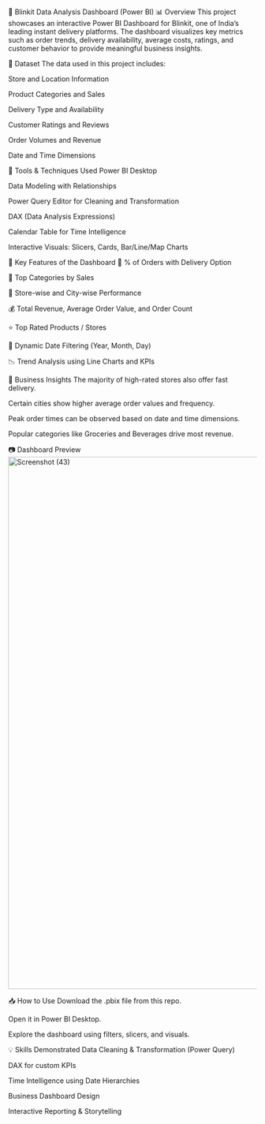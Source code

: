 🚚 Blinkit Data Analysis Dashboard (Power BI)
📊 Overview
This project showcases an interactive Power BI Dashboard for Blinkit, one of India’s leading instant delivery platforms. The dashboard visualizes key metrics such as order trends, delivery availability, average costs, ratings, and customer behavior to provide meaningful business insights.

📁 Dataset
The data used in this project includes:

Store and Location Information

Product Categories and Sales

Delivery Type and Availability

Customer Ratings and Reviews

Order Volumes and Revenue

Date and Time Dimensions

🔧 Tools & Techniques Used
Power BI Desktop

Data Modeling with Relationships

Power Query Editor for Cleaning and Transformation

DAX (Data Analysis Expressions)

Calendar Table for Time Intelligence

Interactive Visuals: Slicers, Cards, Bar/Line/Map Charts

📌 Key Features of the Dashboard
🚛 % of Orders with Delivery Option

🛒 Top Categories by Sales

🏬 Store-wise and City-wise Performance

💰 Total Revenue, Average Order Value, and Order Count

⭐ Top Rated Products / Stores

📆 Dynamic Date Filtering (Year, Month, Day)

📉 Trend Analysis using Line Charts and KPIs

🧠 Business Insights
The majority of high-rated stores also offer fast delivery.

Certain cities show higher average order values and frequency.

Peak order times can be observed based on date and time dimensions.

Popular categories like Groceries and Beverages drive most revenue.

📷 Dashboard Preview
<img width="1920" height="1080" alt="Screenshot (43)" src="https://github.com/user-attachments/assets/08bbde12-e3fb-43f7-aabc-303fbdf94861" />


📥 How to Use
Download the .pbix file from this repo.

Open it in Power BI Desktop.

Explore the dashboard using filters, slicers, and visuals.

💡 Skills Demonstrated
Data Cleaning & Transformation (Power Query)

DAX for custom KPIs

Time Intelligence using Date Hierarchies

Business Dashboard Design

Interactive Reporting & Storytelling
